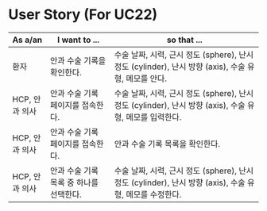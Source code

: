 User Story (For UC22)
=====================

| As a/an | I want to ... | so that ... |
| ----- | ----- | ----- |
| 환자 | 안과 수술 기록을 확인한다. | 수술 날짜, 시력, 근시 정도 (sphere), 난시 정도 (cylinder), 난시 방향 (axis), 수술 유형, 메모를 안다. |
| HCP, 안과 의사 | 안과 수술 기록 페이지를 접속한다. | 수술 날짜, 시력, 근시 정도 (sphere), 난시 정도 (cylinder), 난시 방향 (axis), 수술 유형, 메모를 입력한다. |
| HCP, 안과 의사 | 안과 수술 기록 페이지를 접속한다. | 안과 수술 기록 목록을 확인한다. |
| HCP, 안과 의사 | 안과 수술 기록 목록 중 하나를 선택한다. | 수술 날짜, 시력, 근시 정도 (sphere), 난시 정도 (cylinder), 난시 방향 (axis), 수술 유형, 메모를 수정한다. |
